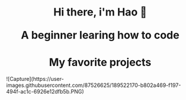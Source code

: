 <h1 align='center'>Hi there, i'm Hao 👋</p>
<p align='center'>A beginner learing how to code</p>
<!-- Projects -->
<h1 align='center'>My favorite projects</h1>
![Capture](https://user-images.githubusercontent.com/87526625/189522170-b802a469-f197-494f-ac1c-6926e12dfb5b.PNG)
<!--
**lvhao03/lvhao03** is a ✨ _special_ ✨ repository because its `README.md` (this file) appears on your GitHub profile.

Here are some ideas to get you started:

- 🔭 I’m currently working on ...
- 🌱 I’m currently learning ...
- 👯 I’m looking to collaborate on ...
- 🤔 I’m looking for help with ...
- 💬 Ask me about ...
- 📫 How to reach me: ...
- 😄 Pronouns: ...
- ⚡ Fun fact: ...
-->
